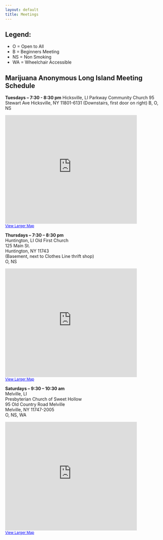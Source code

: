 ```yaml
---
layout: default
title: Meetings
---
```


## **Legend:**
* O = Open to All
* B = Beginners Meeting
* NS = Non Smoking
* WA = Wheelchair Accessible

## **Marijuana Anonymous Long Island Meeting Schedule**

**Tuesdays – 7:30 - 8:30 pm**
Hicksville, LI
Parkway Community Church
95 Stewart Ave
Hicksville, NY 11801-6131
(Downstairs, first door on right)
B, O, NS
<p><iframe src="http://maps.google.com/maps?f=q&amp;source=s_q&amp;hl=en&amp;geocode=&amp;q=95+Stewart+Ave+Hicksville,+NY+11801-6131&amp;aq=&amp;sll=37.0625,-95.677068&amp;sspn=54.621153,114.169922&amp;ie=UTF8&amp;hq=&amp;hnear=95+Stewart+Ave,+Hicksville,+Nassau,+New+York+11801&amp;z=14&amp;ll=40.74784,-73.542312&amp;output=embed" frameborder="0" marginwidth="0" marginheight="0" scrolling="no" width="425" height="350"></iframe><br />
<small><a style="color: #0000ff; text-align: left;" href="http://maps.google.com/maps?f=q&amp;source=embed&amp;hl=en&amp;geocode=&amp;q=95+Stewart+Ave+Hicksville,+NY+11801-6131&amp;aq=&amp;sll=37.0625,-95.677068&amp;sspn=54.621153,114.169922&amp;ie=UTF8&amp;hq=&amp;hnear=95+Stewart+Ave,+Hicksville,+Nassau,+New+York+11801&amp;z=14&amp;ll=40.74784,-73.542312">View Larger Map</a></small></p>

**Thursdays – 7:30 – 8:30 pm**  
Huntington, LI
Old First Church<br/>
125 Main St.<br/>
Huntington, NY 11743<br/>
(Basement, next to Clothes Line thrift shop)<br/>
O, NS<br/>
<p><iframe src="https://www.google.com/maps/embed?pb=!1m18!1m12!1m3!1d3016.8770661235753!2d-73.42196368431463!3d40.874571979314595!2m3!1f0!2f0!3f0!3m2!1i1024!2i768!4f13.1!3m3!1m2!1s0x89e827d4ec6c44e5%3A0xde259a442c776766!2sOld+First+Presbyterian+Church!5e0!3m2!1sen!2sus!4v1514339690780" frameborder="0" marginwidth="0" marginheight="0" scrolling="no" width="425" height="350"></iframe><br />
<small><a style="color: #0000ff; text-align: left;" href="https://www.google.com/maps/place/Old+First+Presbyterian+Church/@40.874572,-73.4219637,17z/data=!3m1!4b1!4m5!3m4!1s0x89e827d4ec6c44e5:0xde259a442c776766!8m2!3d40.874572!4d-73.419775">View Larger Map</a></small></p>

**Saturdays – 9:30 – 10:30 am**  
Melville, LI  
Presbyterian Church of Sweet Hollow  
95 Old Country Road Melville  
Melville, NY 11747-2005  
O, NS, WA  
<p><iframe src="http://maps.google.com/maps?f=q&amp;source=s_q&amp;hl=en&amp;geocode=&amp;q=95+Old+Country+Road+Melville+Melville,+NY+11747-2005&amp;aq=&amp;sll=40.727168,-73.60908&amp;sspn=0.012261,0.027874&amp;ie=UTF8&amp;hq=&amp;hnear=95+Old+Country+Rd,+Melville,+Suffolk,+New+York+11747&amp;z=14&amp;ll=40.7928,-73.428392&amp;output=embed" frameborder="0" marginwidth="0" marginheight="0" scrolling="no" width="425" height="350"></iframe><br />
<small><a style="color: #0000ff; text-align: left;" href="http://maps.google.com/maps?f=q&amp;source=embed&amp;hl=en&amp;geocode=&amp;q=95+Old+Country+Road+Melville+Melville,+NY+11747-2005&amp;aq=&amp;sll=40.727168,-73.60908&amp;sspn=0.012261,0.027874&amp;ie=UTF8&amp;hq=&amp;hnear=95+Old+Country+Rd,+Melville,+Suffolk,+New+York+11747&amp;z=14&amp;ll=40.7928,-73.428392">View Larger Map</a></small></p>
